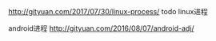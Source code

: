 http://gityuan.com/2017/07/30/linux-process/
todo   linux进程

android进程
http://gityuan.com/2016/08/07/android-adj/